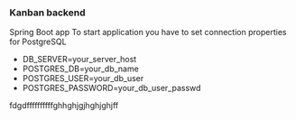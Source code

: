 ### Kanban backend

Spring Boot app
To start application you have to set connection properties for PostgreSQL
- DB_SERVER=your_server_host
- POSTGRES_DB=your_db_name
- POSTGRES_USER=your_db_user
- POSTGRES_PASSWORD=your_db_user_passwd





fdgdffffffffffghhghjgjhghjghjff